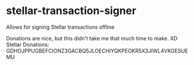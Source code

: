 # stellar-transaction-signer
Allows for signing Stellar transactions offline

Donations are nice, but this didn't take me that much time to make. XD
Stellar Donations: GDHOJPPUGBEFCIONZ3GACBQ5JLOECHIYQKPEOKR5X3JIWL4VKGESUEMU
